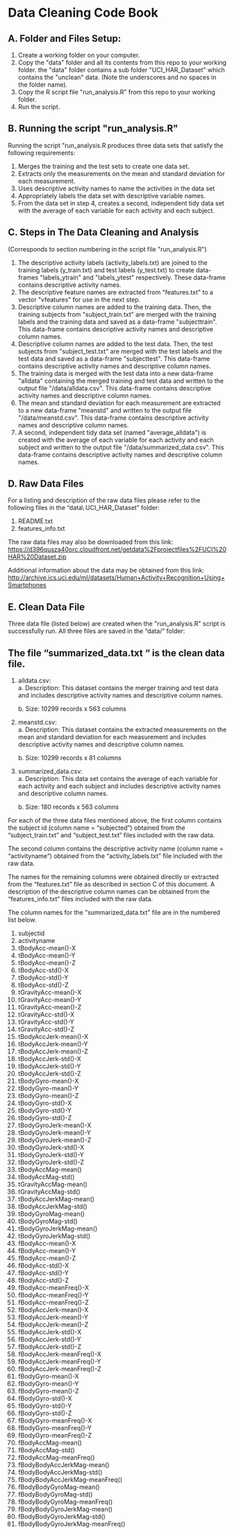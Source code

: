 # Data Cleaning Code Book #

## A. Folder and Files Setup: ##
1. Create a working folder on your computer.
2. Copy the "data" folder and all its contents from this repo to your working folder. the "data" folder contains a sub folder "UCI_HAR_Dataset" which contains the "unclean" data. (Note the underscores and no spaces in the folder name).
3. Copy the R script file "run_analysis.R" from this repo to your working folder.
4. Run the script. 

## B. Running the script "run_analysis.R" ##
Running the script "run_analysis.R produces three data sets that satisfy the following requirements:

1. Merges the training and the test sets to create one data set.
2. Extracts only the measurements on the mean and standard deviation for each measurement.
3. Uses descriptive activity names to name the activities in the data set
4. Appropriately labels the data set with descriptive variable names.
5. From the data set in step 4, creates a second, independent tidy data set with the average of each variable for each activity and each subject.

## C. Steps in The Data Cleaning and Analysis ##
(Corresponds to section numbering in the script file "run_analysis.R")

1. The descriptive activity labels (activity_labels.txt) are joined to the training labels (y_train.txt) and test labels (y_test.txt) to create data-frames "labels_ytrain" and "labels_ytest" respectively.  These data-frame contains descriptive activity names.
2. The descriptive feature names are extracted from "features.txt" to a vector "vfeatures" for use in the next step.
3. Descriptive column names are added to the training data. Then, the training subjects from "subject_train.txt" are merged with the training labels and the training data and saved as a data-frame "subjecttrain".  This data-frame contains descriptive activity names and descriptive column names.
4. Descriptive column names are added to the test data. Then, the test subjects from "subject_test.txt" are merged with the test labels and the test data and saved as a data-frame "subjecttest".  This data-frame contains descriptive activity names and descriptive column names.
5. The training data is merged with the test data into a new data-frame "alldata" containing the merged training and test data and written to the output file "/data/alldata.csv".  This data-frame contains descriptive activity names and descriptive column names.
6. The mean and standard deviation for each measurement are extracted to a new data-frame "meanstd" and written to the output file "/data/meanstd.csv".  This data-frame contains descriptive activity names and descriptive column names.
7. A second, independent tidy data set (named "average_alldata") is created with the average of each variable for each activity and each subject and written to the output file "/data/summarized_data.csv".  This data-frame contains descriptive activity names and descriptive column names.

## D. Raw Data Files ##
For a listing and description of the raw data files please refer to the following files in the  “data\ UCI_HAR_Dataset” folder:

1. README.txt
2. features_info.txt

The raw data files may also be downloaded from this link:
https://d396qusza40orc.cloudfront.net/getdata%2Fprojectfiles%2FUCI%20HAR%20Dataset.zip 

Additional information about the data may be obtained from this link:
http://archive.ics.uci.edu/ml/datasets/Human+Activity+Recognition+Using+Smartphones 

## E. Clean Data File ##
Three data file (listed below) are created when the "run_analysis.R" script is successfully run. All three files are saved in the “data/” folder:

The file “summarized_data.txt “ is the clean data file.
------------------------------------------------------

1. alldata.csv:  
	a.	Description: This dataset contains the merger training and test data and includes descriptive activity names and descriptive column names.
 
	b.	Size: 10299 records x 563 columns 
2.	meanstd.csv:  
	a.	Description: This dataset contains the extracted measurements on the mean and standard deviation for each measurement and includes descriptive activity names and descriptive column names. 

	b.	Size: 10299 records x 81 columns

3.	summarized_data.csv:  
	a.	Description: This data set contains the average of each variable for each activity and each subject and includes descriptive activity names and descriptive column names. 

	b.	Size: 180 records x 563 columns 


For each of the three data files mentioned above, the first column contains the subject id (column name = “subjected”) obtained from the “subject_train.txt” and “subject_test.txt” files included with the raw data.

The second column contains the descriptive activity name (column name = “activityname”) obtained from the “activity_labels.txt” file included with the raw data.

The names for the remaining columns were obtained directly or extracted from the “features.txt” file as described in section C of this document. A description of the descriptive column names can be obtained from the “features_info.txt” files included with the raw data.

The column names for the "summarized_data.txt" file are in the numbered list below.

1. subjectid
2. activityname
3. tBodyAcc-mean()-X
4. tBodyAcc-mean()-Y
5. tBodyAcc-mean()-Z
6. tBodyAcc-std()-X
7. tBodyAcc-std()-Y
8. tBodyAcc-std()-Z
9. tGravityAcc-mean()-X
10. tGravityAcc-mean()-Y
11. tGravityAcc-mean()-Z
12. tGravityAcc-std()-X
13. tGravityAcc-std()-Y
14. tGravityAcc-std()-Z
15. tBodyAccJerk-mean()-X
16. tBodyAccJerk-mean()-Y
17. tBodyAccJerk-mean()-Z
18. tBodyAccJerk-std()-X
19. tBodyAccJerk-std()-Y
20. tBodyAccJerk-std()-Z
21. tBodyGyro-mean()-X
22. tBodyGyro-mean()-Y
23. tBodyGyro-mean()-Z
24. tBodyGyro-std()-X
25. tBodyGyro-std()-Y
26. tBodyGyro-std()-Z
27. tBodyGyroJerk-mean()-X
28. tBodyGyroJerk-mean()-Y
29. tBodyGyroJerk-mean()-Z
30. tBodyGyroJerk-std()-X
31. tBodyGyroJerk-std()-Y
32. tBodyGyroJerk-std()-Z
33. tBodyAccMag-mean()
34. tBodyAccMag-std()
35. tGravityAccMag-mean()
36. tGravityAccMag-std()
37. tBodyAccJerkMag-mean()
38. tBodyAccJerkMag-std()
39. tBodyGyroMag-mean()
40. tBodyGyroMag-std()
41. tBodyGyroJerkMag-mean()
42. tBodyGyroJerkMag-std()
43. fBodyAcc-mean()-X
44. fBodyAcc-mean()-Y
45. fBodyAcc-mean()-Z
46. fBodyAcc-std()-X
47. fBodyAcc-std()-Y
48. fBodyAcc-std()-Z
49. fBodyAcc-meanFreq()-X
50. fBodyAcc-meanFreq()-Y
51. fBodyAcc-meanFreq()-Z
52. fBodyAccJerk-mean()-X
53. fBodyAccJerk-mean()-Y
54. fBodyAccJerk-mean()-Z
55. fBodyAccJerk-std()-X
56. fBodyAccJerk-std()-Y
57. fBodyAccJerk-std()-Z
58. fBodyAccJerk-meanFreq()-X
59. fBodyAccJerk-meanFreq()-Y
60. fBodyAccJerk-meanFreq()-Z
61. fBodyGyro-mean()-X
62. fBodyGyro-mean()-Y
63. fBodyGyro-mean()-Z
64. fBodyGyro-std()-X
65. fBodyGyro-std()-Y
66. fBodyGyro-std()-Z
67. fBodyGyro-meanFreq()-X
68. fBodyGyro-meanFreq()-Y
69. fBodyGyro-meanFreq()-Z
70. fBodyAccMag-mean()
71. fBodyAccMag-std()
72. fBodyAccMag-meanFreq()
73. fBodyBodyAccJerkMag-mean()
74. fBodyBodyAccJerkMag-std()
75. fBodyBodyAccJerkMag-meanFreq()
76. fBodyBodyGyroMag-mean()
77. fBodyBodyGyroMag-std()
78. fBodyBodyGyroMag-meanFreq()
79. fBodyBodyGyroJerkMag-mean()
80. fBodyBodyGyroJerkMag-std()
81. fBodyBodyGyroJerkMag-meanFreq()
